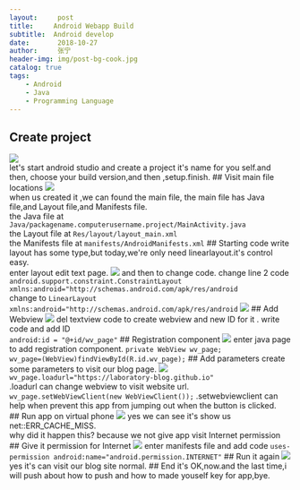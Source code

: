 ```yaml
---
layout:     post
title:     Android Webapp Build
subtitle:  Android develop 
date:       2018-10-27 
author:     张宁
header-img: img/post-bg-cook.jpg
catalog: true
tags:
    - Android
    - Java
    - Programming Language
---
```

## Create project
<img src='/img/android-webapp-create-project.gif'>
<br>
let's start android studio and create a project it's name for you self.and then, choose your build version,and then ,setup.finish.
## Visit main file locations
<img src='/img/android-webapp-visit-location.gif'>
<br>
when us created it ,we can found the main file,  the main file has  Java file,and Layout file,and Manifests file.
<br>
the Java file at  <code>Java/packagename.computerusername.project/MainActivity.java</code>
<br>
the Layout file at <code>Res/layout/layout_main.xml</code>
<br>
the Manifests file at <code>manifests/AndroidManifests.xml</code>
## Starting code write
layout has some type,but today,we're only need linearlayout.it's control easy.
<br>
enter layout edit text page.
<img src='/img/android-webapp-choose-layoutfile.gif'>
and then to change code.
change line 2 code<br><code>android.support.constraint.ConstraintLayout xmlns:android="http://schemas.android.com/apk/res/android</code><br>
change to 
<code>LinearLayout xmlns:android="http://schemas.android.com/apk/res/android</code>
<img src='/img/android-webapp-change-layout.gif'>
## Add Webview
<img src="/img/android-webapp-create-webviewid.gif">
del textview code to create webview and new ID for it .
write code and add ID <br> <code>android:id = "@+id/wv_page"</code>
## Registration component
<img src="/img/android-webapp-registration-component.gif">
enter java page to add registration component.
<code>private WebView wv_page;</code><br>
<code>wv_page=(WebView)findViewById(R.id.wv_page);</code>
## Add parameters
create some parameters to visit our blog page.
<img src='/img/android-webapp-add-parameters.gif'>
<code>wv_page.loadurl="https://laboratory-blog.github.io"</code>
<br>.loadurl can change webview to visit website url.
<br>
<code>wv_page.setWebViewClient(new WebViewClient());</code>
.setwebviewclient can help when prevent this app from jumping out when the button is clicked.<br>
## Run app on virtual phone
<img src='/img/android-webapp-run-virtual-phong.gif'>
yes we can see it's show us net::ERR_CACHE_MISS.
<br>
why did it happen this? because we not give app visit Internet permission
## Give it permission for Internet
<img src="/img/android-webapp-add-promission.gif">
enter manifests file and add code <code>uses-permission android:name="android.permission.INTERNET"</code>
## Run it again
<img src="/img/android-webapp-run-virtual-phong-again.gif">
yes it's can visit our blog site normal.
## End
it's OK,now.and the last time,i will push about how to push and how to made youself key for app,bye.